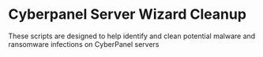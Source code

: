 # Cyberpanel Server Wizard Cleanup
 These scripts are designed to help identify and clean potential malware and ransomware infections on CyberPanel servers
